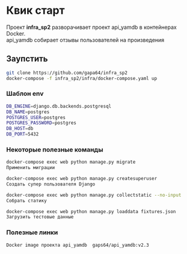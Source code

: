 # Квик старт

Проект **infra_sp2** разворачивает проект api_yamdb в контейнерах Docker.  
api_yamdb собирает отзывы пользователей на произведения

## Заупстить

```bash
git clone https://github.com/gapa64/infra_sp2
docker-compose -f infra_sp2/infra/docker-compose.yaml up
```

### Шаблон env
```bash
DB_ENGINE=django.db.backends.postgresql
DB_NAME=postgres
POSTGRES_USER=postgres
POSTGRES_PASSWORD=postgres
DB_HOST=db
DB_PORT=5432
```

### Некоторые полезные команды
```bash
docker-compose exec web python manage.py migrate 
Применить миграции

docker-compose exec web python manage.py createsuperuser 
Создать супер пользователя Django

docker-compose exec web python manage.py collectstatic --no-input 
Cобрать статику

docker-compose exec web python manage.py loaddata fixtures.json
Загрузить тестовые данные
```

### Полезные линки
```bash
Docker image проекта api_yamdb  gaps64/api_yamdb:v2.3
```
